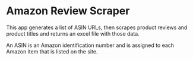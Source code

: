 # Amazon Review Scraper
This app generates a list of ASIN URLs, then scrapes product reviews and product titles and returns an excel file with those data.

An ASIN is an Amazon identification number and is assigned to each Amazon item that is listed on the site. 
